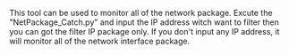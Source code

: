This tool can be used to monitor all of the network package. 
Excute the "NetPackage_Catch.py" and input the IP address witch want to filter then you can got the filter IP package only. 
If you don't input any IP address, it will monitor all of the network interface package. 
